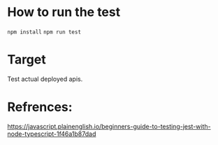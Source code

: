 # How to run the test
``npm install``
``npm run test``

# Target
Test actual deployed apis.

# Refrences: 
https://javascript.plainenglish.io/beginners-guide-to-testing-jest-with-node-typescript-1f46a1b87dad